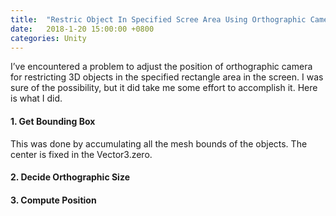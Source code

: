 ```yaml
---
title:  "Restric Object In Specified Scree Area Using Orthographic Camera"
date:   2018-1-20 15:00:00 +0800
categories: Unity
---
```




I’ve encountered a problem to adjust the position of orthographic camera for restricting 3D objects in the specified rectangle area in the screen. I was sure of the possibility, but it did take me some effort to accomplish it. Here is what I did.

#### 1. Get Bounding Box

This was done by accumulating all the mesh bounds of the objects. The center is fixed in the Vector3.zero. 

#### 2.  Decide Orthographic Size



#### 3. Compute Position

